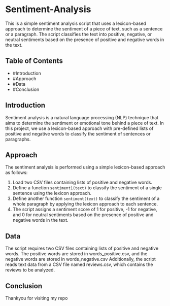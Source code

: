 # Sentiment-Analysis

This is a simple sentiment analysis script that uses a lexicon-based approach to determine the sentiment of a piece of text, such as a sentence or a paragraph. The script classifies the text into positive, negative, or neutral sentiments based on the presence of positive and negative words in the text.

## Table of Contents
- #Introduction
- #Approach
- #Data
- #Conclusion

## Introduction
Sentiment analysis is a natural language processing (NLP) technique that aims to determine the sentiment or emotional tone behind a piece of text. In this project, we use a lexicon-based approach with pre-defined lists of positive and negative words to classify the sentiment of sentences or paragraphs.

## Approach
The sentiment analysis is performed using a simple lexicon-based approach as follows:
1. Load two CSV files containing lists of positive and negative words.
2. Define a function `sentiment1(text)` to classify the sentiment of a single sentence using the lexicon approach.
3. Define another function `sentiment(text)` to classify the sentiment of a whole paragraph by applying the lexicon approach to each sentence.
4. The script assigns a sentiment score of 1 for positive, -1 for negative, and 0 for neutral sentiments based on the presence of positive and negative words in the text.

## Data
The script requires two CSV files containing lists of positive and negative words. The positive words are stored in words_positive.csv, and the negative words are stored in words_negative.csv
Additionally, the script reads text data from a CSV file named reviews.csv, which contains the reviews to be analyzed.

 ## Conclusion
 Thankyou for visiting my repo
